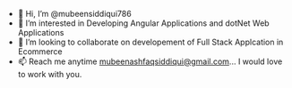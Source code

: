 - 👋 Hi, I’m @mubeensiddiqui786
- 👀 I’m interested in Developing Angular Applications and dotNet Web Applications
- 💞️ I’m looking to collaborate on developement of Full Stack Applcation in Ecommerce
- 📫 Reach me anytime mubeenashfaqsiddiqui@gmail.com... I would love to work with you.

<!---
mubeensiddiqui786/mubeensiddiqui786 is a ✨ special ✨ repository because its `README.md` (this file) appears on your GitHub profile.
You can click the Preview link to take a look at your changes.
--->
